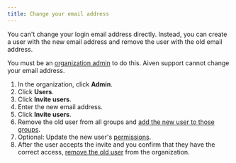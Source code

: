 ```yaml
---
title: Change your email address
---
```


You can't change your login email address directly. Instead, you can create a user with the new email address and remove the user with the old email address.

You must be an
[organization admin](/docs/platform/concepts/permissions#organization-roles-and-permissions)
to do this. Aiven support cannot change your email address.

1.  In the organization, click **Admin**.
1.  Click **Users**.
1.  Click **Invite users**.
1.  Enter the new email address.
1.  Click **Invite users**.
1.  Remove the old user from all groups and
    [add the new user to those groups](/docs/platform/howto/manage-groups).
1.  Optional: Update the new user's [permissions](/docs/platform/concepts/permissions).
1.  After the user accepts the invite and you confirm that they have the correct access,
    [remove the old user](/docs/platform/howto/manage-org-users) from the organization.
